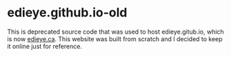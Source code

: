 # edieye.github.io-old
This is deprecated source code that was used to host edieye.gitub.io, which is now [edieye.ca](http://edieye.ca). This website was built from scratch
and I decided to keep it online just for reference. 
